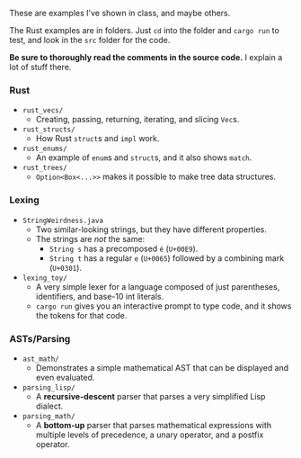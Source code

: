 
These are examples I've shown in class, and maybe others.

The Rust examples are in folders. Just `cd` into the folder and `cargo run` to test, and look in the `src` folder for the code.

**Be sure to thoroughly read the comments in the source code.** I explain a lot of stuff there.

### Rust

- `rust_vecs/`
	- Creating, passing, returning, iterating, and slicing `Vec`s.
- `rust_structs/`
	- How Rust `struct`s and `impl` work.
- `rust_enums/`
	- An example of `enum`s and `struct`s, and it also shows `match`.
- `rust_trees/`
	- `Option<Box<...>>` makes it possible to make tree data structures.

### Lexing

- `StringWeirdness.java`
	- Two similar-looking strings, but they have different properties.
	- The strings are *not* the same:
		- `String s` has a precomposed `é` (`U+00E9`).
		- `String t` has a regular `e` (`U+0065`) followed by a combining mark (`U+0301`).
- `lexing_toy/`
	- A very simple lexer for a language composed of just parentheses, identifiers, and base-10 int literals.
	- `cargo run` gives you an interactive prompt to type code, and it shows the tokens for that code.

### ASTs/Parsing

- `ast_math/`
	- Demonstrates a simple mathematical AST that can be displayed and even evaluated.
- `parsing_lisp/`
	- A **recursive-descent** parser that parses a very simplified Lisp dialect.
- `parsing_math/`
	- A **bottom-up** parser that parses mathematical expressions with multiple levels of precedence, a unary operator, and a postfix operator.